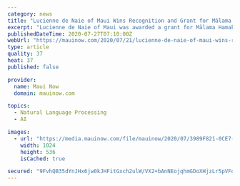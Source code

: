 ```yaml
---
category: news
title: "Lucienne de Naie of Maui Wins Recognition and Grant for Mālama Hamakua Maui"
excerpt: "Lucienne de Naie of Maui was awarded a grant for Mālama Hamakua Maui for her voice of advocacy to inspire more friendly environmental actions. De Naie was honored by in the inaugural Nature’s Voice Awards hosted by GreaterGood."
publishedDateTime: 2020-07-27T07:10:00Z
webUrl: "https://mauinow.com/2020/07/21/lucienne-de-naie-of-maui-wins-recognition-and-grant-for-malama-hamakua-maui/"
type: article
quality: 37
heat: 37
published: false

provider:
  name: Maui Now
  domain: mauinow.com

topics:
  - Natural Language Processing
  - AI

images:
  - url: "https://media.mauinow.com/file/mauinow/2020/07/3989F821-0CE7-4A2F-8DD4-A9DDFBD074F9-1024x536.jpeg"
    width: 1024
    height: 536
    isCached: true

secured: "9FvhQB35dYnJHx6jw0kJHFitGxch2ulW/VX2+bAnNEojqhmGDoXHjzLr5pVFqUYCcqQZSptOYjoajgXomw1LUxX0GFBB0Qz9CWLynWllu515ayShfdo320tvq8fYXLpVhjjjNU81X4JL7wHjnhKewDt6bMBb0yQeN0bTuUh1cgDRKFlfaH50ULsxf9vsMKQXlMeozBh36r4OxRrqQkWCOjzNFg27OiftGTy1Y1hiNTneuDksmBI8Pwm5dfdC8o/uYLyyrNwoZzTI1pmpXunn+eSWQCEhA6wl6f+hGOQPYcbNGAqNsGPiKa7Uhq65HvXHqQDoEXTL9kH734jGnhToaA==;rYO711eytIWjqj0Eu2K1EQ=="
---
```


